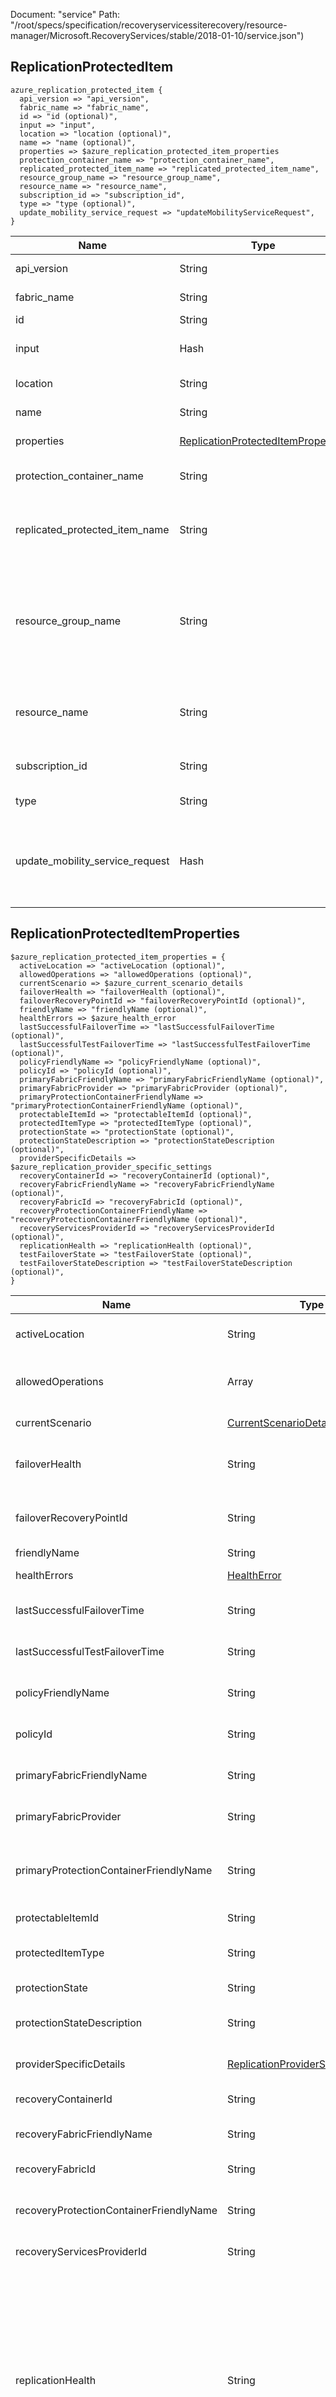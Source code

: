 Document: "service"
Path: "/root/specs/specification/recoveryservicessiterecovery/resource-manager/Microsoft.RecoveryServices/stable/2018-01-10/service.json")

## ReplicationProtectedItem

```puppet
azure_replication_protected_item {
  api_version => "api_version",
  fabric_name => "fabric_name",
  id => "id (optional)",
  input => "input",
  location => "location (optional)",
  name => "name (optional)",
  properties => $azure_replication_protected_item_properties
  protection_container_name => "protection_container_name",
  replicated_protected_item_name => "replicated_protected_item_name",
  resource_group_name => "resource_group_name",
  resource_name => "resource_name",
  subscription_id => "subscription_id",
  type => "type (optional)",
  update_mobility_service_request => "updateMobilityServiceRequest",
}
```

| Name        | Type           | Required       | Description       |
| ------------- | ------------- | ------------- | ------------- |
|api_version | String | true | Client Api Version. |
|fabric_name | String | true | Name of the fabric. |
|id | String | false | Resource Id |
|input | Hash | true | Enable Protection Input. |
|location | String | false | Resource Location |
|name | String | false | Resource Name |
|properties | [ReplicationProtectedItemProperties](#replicationprotecteditemproperties) | false | The custom data. |
|protection_container_name | String | true | Protection container name. |
|replicated_protected_item_name | String | true | A name for the replication protected item. |
|resource_group_name | String | true | The name of the resource group where the recovery services vault is present. |
|resource_name | String | true | The name of the recovery services vault. |
|subscription_id | String | true | The subscription Id. |
|type | String | false | Resource Type |
|update_mobility_service_request | Hash | true | Request to update the mobility service on the protected item. |
        
## ReplicationProtectedItemProperties

```puppet
$azure_replication_protected_item_properties = {
  activeLocation => "activeLocation (optional)",
  allowedOperations => "allowedOperations (optional)",
  currentScenario => $azure_current_scenario_details
  failoverHealth => "failoverHealth (optional)",
  failoverRecoveryPointId => "failoverRecoveryPointId (optional)",
  friendlyName => "friendlyName (optional)",
  healthErrors => $azure_health_error
  lastSuccessfulFailoverTime => "lastSuccessfulFailoverTime (optional)",
  lastSuccessfulTestFailoverTime => "lastSuccessfulTestFailoverTime (optional)",
  policyFriendlyName => "policyFriendlyName (optional)",
  policyId => "policyId (optional)",
  primaryFabricFriendlyName => "primaryFabricFriendlyName (optional)",
  primaryFabricProvider => "primaryFabricProvider (optional)",
  primaryProtectionContainerFriendlyName => "primaryProtectionContainerFriendlyName (optional)",
  protectableItemId => "protectableItemId (optional)",
  protectedItemType => "protectedItemType (optional)",
  protectionState => "protectionState (optional)",
  protectionStateDescription => "protectionStateDescription (optional)",
  providerSpecificDetails => $azure_replication_provider_specific_settings
  recoveryContainerId => "recoveryContainerId (optional)",
  recoveryFabricFriendlyName => "recoveryFabricFriendlyName (optional)",
  recoveryFabricId => "recoveryFabricId (optional)",
  recoveryProtectionContainerFriendlyName => "recoveryProtectionContainerFriendlyName (optional)",
  recoveryServicesProviderId => "recoveryServicesProviderId (optional)",
  replicationHealth => "replicationHealth (optional)",
  testFailoverState => "testFailoverState (optional)",
  testFailoverStateDescription => "testFailoverStateDescription (optional)",
}
```

| Name        | Type           | Required       | Description       |
| ------------- | ------------- | ------------- | ------------- |
|activeLocation | String | false | The Current active location of the PE. |
|allowedOperations | Array | false | The allowed operations on the Replication protected item. |
|currentScenario | [CurrentScenarioDetails](#currentscenariodetails) | false | The current scenario. |
|failoverHealth | String | false | The consolidated failover health for the VM. |
|failoverRecoveryPointId | String | false | The recovery point ARM Id to which the Vm was failed over. |
|friendlyName | String | false | The name. |
|healthErrors | [HealthError](#healtherror) | false | List of health errors. |
|lastSuccessfulFailoverTime | String | false | The Last successful failover time. |
|lastSuccessfulTestFailoverTime | String | false | The Last successful test failover time. |
|policyFriendlyName | String | false | The name of Policy governing this PE. |
|policyId | String | false | The ID of Policy governing this PE. |
|primaryFabricFriendlyName | String | false | The friendly name of the primary fabric. |
|primaryFabricProvider | String | false | The fabric provider of the primary fabric. |
|primaryProtectionContainerFriendlyName | String | false | The name of primary protection container friendly name. |
|protectableItemId | String | false | The protected item ARM Id. |
|protectedItemType | String | false | The type of protected item type. |
|protectionState | String | false | The protection status. |
|protectionStateDescription | String | false | The protection state description. |
|providerSpecificDetails | [ReplicationProviderSpecificSettings](#replicationproviderspecificsettings) | false | The Replication provider custom settings. |
|recoveryContainerId | String | false | The recovery container Id. |
|recoveryFabricFriendlyName | String | false | The friendly name of recovery fabric. |
|recoveryFabricId | String | false | The Arm Id of recovery fabric. |
|recoveryProtectionContainerFriendlyName | String | false | The name of recovery container friendly name. |
|recoveryServicesProviderId | String | false | The recovery provider ARM Id. |
|replicationHealth | String | false | The consolidated protection health for the VM taking any issues with SRS as well as all the replication units associated with the VM's replication group into account. This is a string representation of the ProtectionHealth enumeration. |
|testFailoverState | String | false | The Test failover state. |
|testFailoverStateDescription | String | false | The Test failover state description. |
        
## CurrentScenarioDetails

```puppet
$azure_current_scenario_details = {
  jobId => "jobId (optional)",
  scenarioName => "scenarioName (optional)",
  startTime => "startTime (optional)",
}
```

| Name        | Type           | Required       | Description       |
| ------------- | ------------- | ------------- | ------------- |
|jobId | String | false | ARM Id of the job being executed. |
|scenarioName | String | false | Scenario name. |
|startTime | String | false | Start time of the workflow. |
        
## HealthError

```puppet
$azure_health_error = {
  creationTimeUtc => "creationTimeUtc (optional)",
  entityId => "entityId (optional)",
  errorCategory => "errorCategory (optional)",
  errorCode => "errorCode (optional)",
  errorLevel => "errorLevel (optional)",
  errorMessage => "errorMessage (optional)",
  errorSource => "errorSource (optional)",
  errorType => "errorType (optional)",
  innerHealthErrors => $azure_inner_health_error
  possibleCauses => "possibleCauses (optional)",
  recommendedAction => "recommendedAction (optional)",
  recoveryProviderErrorMessage => "recoveryProviderErrorMessage (optional)",
  summaryMessage => "summaryMessage (optional)",
}
```

| Name        | Type           | Required       | Description       |
| ------------- | ------------- | ------------- | ------------- |
|creationTimeUtc | String | false | Error creation time (UTC) |
|entityId | String | false | ID of the entity. |
|errorCategory | String | false | Category of error. |
|errorCode | String | false | Error code. |
|errorLevel | String | false | Level of error. |
|errorMessage | String | false | Error message. |
|errorSource | String | false | Source of error. |
|errorType | String | false | Type of error. |
|innerHealthErrors | [InnerHealthError](#innerhealtherror) | false | The inner health errors. HealthError having a list of HealthError as child errors is problematic. InnerHealthError is used because this will prevent an infinite loop of structures when Hydra tries to auto-generate the contract. We are exposing the related health errors as inner health errors and all API consumers can utilize this in the same fashion as Exception -&gt; InnerException. |
|possibleCauses | String | false | Possible causes of error. |
|recommendedAction | String | false | Recommended action to resolve error. |
|recoveryProviderErrorMessage | String | false | DRA error message. |
|summaryMessage | String | false | Summary message of the entity. |
        
## InnerHealthError

```puppet
$azure_inner_health_error = {
  creationTimeUtc => "creationTimeUtc (optional)",
  entityId => "entityId (optional)",
  errorCategory => "errorCategory (optional)",
  errorCode => "errorCode (optional)",
  errorLevel => "errorLevel (optional)",
  errorMessage => "errorMessage (optional)",
  errorSource => "errorSource (optional)",
  errorType => "errorType (optional)",
  possibleCauses => "possibleCauses (optional)",
  recommendedAction => "recommendedAction (optional)",
  recoveryProviderErrorMessage => "recoveryProviderErrorMessage (optional)",
  summaryMessage => "summaryMessage (optional)",
}
```

| Name        | Type           | Required       | Description       |
| ------------- | ------------- | ------------- | ------------- |
|creationTimeUtc | String | false | Error creation time (UTC) |
|entityId | String | false | ID of the entity. |
|errorCategory | String | false | Category of error. |
|errorCode | String | false | Error code. |
|errorLevel | String | false | Level of error. |
|errorMessage | String | false | Error message. |
|errorSource | String | false | Source of error. |
|errorType | String | false | Type of error. |
|possibleCauses | String | false | Possible causes of error. |
|recommendedAction | String | false | Recommended action to resolve error. |
|recoveryProviderErrorMessage | String | false | DRA error message. |
|summaryMessage | String | false | Summary message of the entity. |
        
## ReplicationProviderSpecificSettings

```puppet
$azure_replication_provider_specific_settings = {
  instanceType => "instanceType (optional)",
}
```

| Name        | Type           | Required       | Description       |
| ------------- | ------------- | ------------- | ------------- |
|instanceType | String | false | Gets the Instance type. |



## CRUD operations

Here is a list of endpoints that we use to create, read, update and delete the ReplicationProtectedItem

| Operation | Path | Verb | Description | OperationID |
| ------------- | ------------- | ------------- | ------------- | ------------- |
|Create|`/Subscriptions/%{subscription_id}/resourceGroups/%{resource_group_name}/providers/Microsoft.RecoveryServices/vaults/%{resource_name}/replicationFabrics/%{fabric_name}/replicationProtectionContainers/%{protection_container_name}/replicationProtectedItems/%{replicated_protected_item_name}`|Put|The operation to create an ASR replication protected item (Enable replication).|ReplicationProtectedItems_Create|
|List - list all|``||||
|List - get one|`/Subscriptions/%{subscription_id}/resourceGroups/%{resource_group_name}/providers/Microsoft.RecoveryServices/vaults/%{resource_name}/replicationFabrics/%{fabric_name}/replicationProtectionContainers/%{protection_container_name}/replicationProtectedItems/%{replicated_protected_item_name}`|Get|Gets the details of an ASR replication protected item.|ReplicationProtectedItems_Get|
|List - get list using params|`/Subscriptions/%{subscription_id}/resourceGroups/%{resource_group_name}/providers/Microsoft.RecoveryServices/vaults/%{resource_name}/replicationFabrics/%{fabric_name}/replicationProtectionContainers/%{protection_container_name}/replicationProtectedItems`|Get|Gets the list of ASR replication protected items in the protection container.|ReplicationProtectedItems_ListByReplicationProtectionContainers|
|Update|`/Subscriptions/%{subscription_id}/resourceGroups/%{resource_group_name}/providers/Microsoft.RecoveryServices/vaults/%{resource_name}/replicationFabrics/%{fabric_name}/replicationProtectionContainers/%{protection_container_name}/replicationProtectedItems/%{replication_protected_item_name}/updateMobilityService`|Post|The operation to update(push update) the installed mobility service software on a replication protected item to the latest available version.|ReplicationProtectedItems_UpdateMobilityService|
|Delete|`/Subscriptions/%{subscription_id}/resourceGroups/%{resource_group_name}/providers/Microsoft.RecoveryServices/vaults/%{resource_name}/replicationFabrics/%{fabric_name}/replicationProtectionContainers/%{protection_container_name}/replicationProtectedItems/%{replicated_protected_item_name}`|Delete|The operation to delete or purge a replication protected item. This operation will force delete the replication protected item. Use the remove operation on replication protected item to perform a clean disable replication for the item.|ReplicationProtectedItems_Purge|